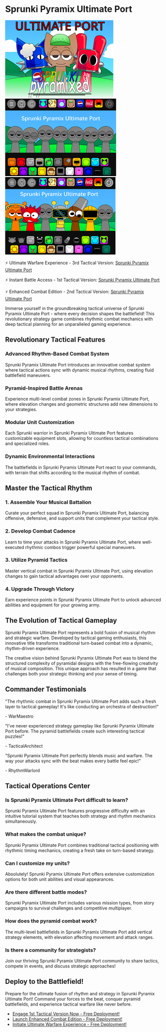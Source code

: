 # Sprunki Pyramix Ultimate Port

![Sprunki Pyramix Ultimate Port](https://raw.githubusercontent.com/sprunkiscrunkly/sprunki-pyramix-ultimate-port/refs/heads/main/sprunki-pyramix-ultimate-port.png "Sprunki Pyramix Ultimate Port")
![Sprunki Pyramix Ultimate Port](https://raw.githubusercontent.com/sprunkiscrunkly/sprunki-pyramix-ultimate-port/refs/heads/main/sprunki-pyramix-ultimate-port-2.png "Sprunki Pyramix Ultimate Port")
![Sprunki Pyramix Ultimate Port](https://raw.githubusercontent.com/sprunkiscrunkly/sprunki-pyramix-ultimate-port/refs/heads/main/sprunki-pyramix-ultimate-port-3.png "Sprunki Pyramix Ultimate Port")

⚡ Ultimate Warfare Experience - 3rd Tactical Version: [Sprunki Pyramix Ultimate Port](https://sprunkipyramixed.com/sprunki-pyramix-ultimate-port/ "Sprunki Pyramix Ultimate Port")

⚡ Instant Battle Access - 1st Tactical Version: [Sprunki Pyramix Ultimate Port](https://sprunksters.com/sprunki-pyramix-ultimate-port/ "Sprunki Pyramix Ultimate Port")

⚡ Enhanced Combat Edition - 2nd Tactical Version: [Sprunki Pyramix Ultimate Port](https://sprunkiscrunkly.com/sprunki-pyramix-ultimate-port/ "Sprunki Pyramix Ultimate Port")

Immerse yourself in the groundbreaking tactical universe of Sprunki Pyramix Ultimate Port - where every decision shapes the battlefield! This revolutionary strategy game combines rhythmic combat mechanics with deep tactical planning for an unparalleled gaming experience.

## Revolutionary Tactical Features

### Advanced Rhythm-Based Combat System
Sprunki Pyramix Ultimate Port introduces an innovative combat system where tactical actions sync with dynamic musical rhythms, creating fluid battlefield maneuvers.

### Pyramid-Inspired Battle Arenas
Experience multi-level combat zones in Sprunki Pyramix Ultimate Port, where elevation changes and geometric structures add new dimensions to your strategies.

### Modular Unit Customization
Each Sprunki warrior in Sprunki Pyramix Ultimate Port features customizable equipment slots, allowing for countless tactical combinations and specialized roles.

### Dynamic Environmental Interactions
The battlefields in Sprunki Pyramix Ultimate Port react to your commands, with terrain that shifts according to the musical rhythm of combat.

## Master the Tactical Rhythm

### 1. Assemble Your Musical Battalion
Curate your perfect squad in Sprunki Pyramix Ultimate Port, balancing offensive, defensive, and support units that complement your tactical style.

### 2. Develop Combat Cadence
Learn to time your attacks in Sprunki Pyramix Ultimate Port, where well-executed rhythmic combos trigger powerful special maneuvers.

### 3. Utilize Pyramid Tactics
Master vertical combat in Sprunki Pyramix Ultimate Port, using elevation changes to gain tactical advantages over your opponents.

### 4. Upgrade Through Victory
Earn experience points in Sprunki Pyramix Ultimate Port to unlock advanced abilities and equipment for your growing army.

## The Evolution of Tactical Gameplay

Sprunki Pyramix Ultimate Port represents a bold fusion of musical rhythm and strategic warfare. Developed by tactical gaming enthusiasts, this innovative title transforms traditional turn-based combat into a dynamic, rhythm-driven experience.

The creative vision behind Sprunki Pyramix Ultimate Port was to blend the structured complexity of pyramidal designs with the free-flowing creativity of musical composition. This unique approach has resulted in a game that challenges both your strategic thinking and your sense of timing.

## Commander Testimonials

"The rhythmic combat in Sprunki Pyramix Ultimate Port adds such a fresh layer to tactical gameplay! It's like conducting an orchestra of destruction!"

\- WarMaestro

"I've never experienced strategy gameplay like Sprunki Pyramix Ultimate Port before. The pyramid battlefields create such interesting tactical puzzles!"

\- TacticalArchitect

"Sprunki Pyramix Ultimate Port perfectly blends music and warfare. The way your attacks sync with the beat makes every battle feel epic!"

\- RhythmWarlord

## Tactical Operations Center

### Is Sprunki Pyramix Ultimate Port difficult to learn?
Sprunki Pyramix Ultimate Port features progressive difficulty with an intuitive tutorial system that teaches both strategy and rhythm mechanics simultaneously.

### What makes the combat unique?
Sprunki Pyramix Ultimate Port combines traditional tactical positioning with rhythmic timing mechanics, creating a fresh take on turn-based strategy.

### Can I customize my units?
Absolutely! Sprunki Pyramix Ultimate Port offers extensive customization options for both unit abilities and visual appearances.

### Are there different battle modes?
Sprunki Pyramix Ultimate Port includes various mission types, from story campaigns to survival challenges and competitive multiplayer.

### How does the pyramid combat work?
The multi-level battlefields in Sprunki Pyramix Ultimate Port add vertical strategy elements, with elevation affecting movement and attack ranges.

### Is there a community for strategists?
Join our thriving Sprunki Pyramix Ultimate Port community to share tactics, compete in events, and discuss strategic approaches!

## Deploy to the Battlefield!

Prepare for the ultimate fusion of rhythm and strategy in Sprunki Pyramix Ultimate Port! Command your forces to the beat, conquer pyramid battlefields, and experience tactical warfare like never before.

- [Engage 1st Tactical Version Now - Free Deployment!](https://sprunksters.com/sprunki-pyramix-ultimate-port/)
- [Launch Enhanced Combat Edition - Free Deployment!](https://sprunkiscrunkly.com/sprunki-pyramix-ultimate-port/)
- [Initiate Ultimate Warfare Experience - Free Deployment!](https://sprunkipyramixed.com/sprunki-pyramix-ultimate-port/)
